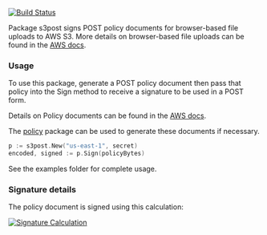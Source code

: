 [![Build Status](https://travis-ci.org/brianfoshee/s3post.png)](https://travis-ci.org/brianfoshee/s3post)

Package s3post signs POST policy documents for browser-based file uploads
to AWS S3. More details on browser-based file uploads can be found in the
[AWS docs][docs].

### Usage

To use this package, generate a POST policy document then pass that policy into
the Sign method to receive a signature to be used in a POST form.

Details on Policy documents can be found in the [AWS docs][pdocs].

The [policy][policy] package can be used to generate these documents if
necessary.

```go
p := s3post.New("us-east-1", secret)
encoded, signed := p.Sign(policyBytes)
```

See the examples folder for complete usage.

### Signature details

The policy document is signed using this calculation:

[![Signature Calculation](http://docs.aws.amazon.com/AmazonS3/latest/API/images/sigV4-post.png)](http://docs.aws.amazon.com/AmazonS3/latest/API/sigv4-UsingHTTPPOST.html#sigv4-post-signature-calc)

[docs]: http://docs.aws.amazon.com/AmazonS3/latest/API/sigv4-UsingHTTPPOST.html
[pdocs]: http://docs.aws.amazon.com/AmazonS3/latest/API/sigv4-HTTPPOSTConstructPolicy.html
[policy]: https://github.com/brianfoshee/s3post/tree/master/policy
